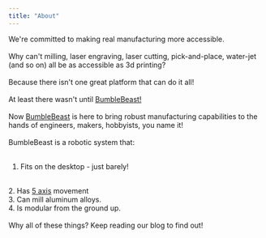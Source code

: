 ```yaml
---
title: "About"
---
```


We're committed to making real manufacturing more accessible. 
<br>
<br>
Why can't milling, laser engraving, laser cutting, pick-and-place, water-jet (and so on) all be as accessible as 3d printing? 
<br>
<br>
Because there isn't one great platform that can do it all! 
<br>
<br>
At least there wasn't until <a href="https://bumblebeast.co">BumbleBeast!</a> 
<br>
<br>
Now <a href="https://bumblebeast.co">BumbleBeast</a> is here to bring robust manufacturing capabilities to the hands of engineers, makers, hobbyists, you name it! 
<br>
<br>
BumbleBeast is a robotic system that: 
<br>
<br>
1. Fits on the desktop - just barely!
<br>
2. Has <a href="http://www.5-axis.org/index.php/why-5-axis-benefits-of-switching-to-a-5-axis-machine/">5 axis</a> movement
<br>
3. Can mill aluminum alloys.
<br>
4. Is modular from the ground up.
<br>
<br>
Why all of these things? Keep reading our blog to find out!
<!--more-->